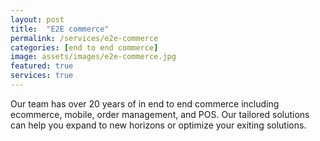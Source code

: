 ```yaml
---
layout: post
title:  "E2E commerce"
permalink: /services/e2e-commerce
categories: [end to end commerce]
image: assets/images/e2e-commerce.jpg
featured: true
services: true
---
```

Our team has over 20 years of in end to end commerce including ecommerce, mobile, order management, and POS. Our tailored solutions can help you expand to new horizons or optimize your exiting solutions.